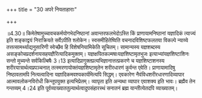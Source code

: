 +++
title = "30 अपरे नियताहाराः"

+++
  
  
॥4.30॥ किमेतेषामुच्चावचकर्मयोगभेदनिष्ठानां अवान्तरफलभेदोऽस्ति किं
प्राणायामनिष्ठानां यज्ञादिकं त्याज्यं इति शङ्काद्वयं निराक्रियते
सर्वेऽपीति श्लोकेन। स्वसमीहितेष्विति वचनादविशिष्टफलतया विकल्पे न्याय्ये
तत्तत्सामर्थ्याद्यनुसारिणी स्वेच्छैव हि विशेषनियामिकेति सूचितम्।
सामान्यस्य यज्ञशब्दस्य
असङ्कोचप्रदर्शनायसहयज्ञैरित्यादिकमुक्तम्। यज्ञक्षपितकल्मषाःयज्ञशिष्टामृतभुजः
इत्याभ्यांयज्ञशिष्टाशिनः सन्तो मुच्यन्ते सर्वकिल्बिषैः 3।13
इत्यादिप्रागुक्तप्रत्यभिज्ञानात्तत्प्रकरणे च यज्ञशिष्टाशनस्य
शरीरयात्रार्थत्वप्रपञ्चनात् तत्स्मरणायोक्तंयज्ञशिष्टामृतेन शरीरधारणं
कुर्वन्त एवेति। प्राणायामादिषु निष्ठावतामपि नित्यत्वादिना
यज्ञादिकमवश्यकार्यमित्यपि सिद्धम्। एवकारेण नैवंविधशरीरधारणादिव्यापार
आत्मावलोकनविरोधी किन्तूपयुक्त इत्यभिप्रेतम्। व्यापृता इति अन्यथा व्यापार
एवाशक्य इति भावः। ब्रह्मैव तेन गन्तव्यम् 4।24 इति
पूर्वव्याख्याततुल्यार्थत्वादुपसंहारस्थं सनातनं ब्रह्म यान्तीत्येतदपि
व्याख्यातम्।  
  
